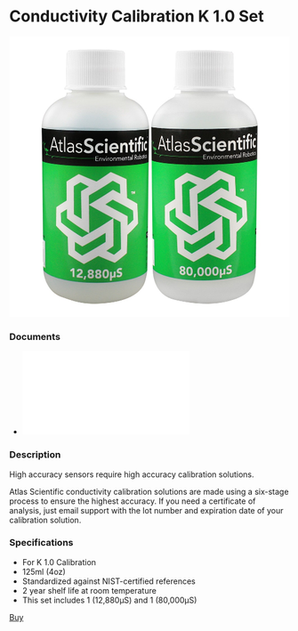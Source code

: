 # Conductivity Calibration K 1.0 Set

![](./Conductivity-Calibration-K-1.0.jpg)

### Documents
* ![Conductivity Calibration K 1.0 Set SDS](./Conductivity-k1.0-SDS.pdf)

### Description

High accuracy sensors require high accuracy calibration solutions.

Atlas Scientific conductivity calibration solutions are made using a six-stage process to ensure the highest accuracy. If you need a certificate of analysis, just email support with the lot number and expiration date of your calibration solution.

### Specifications

*  For K 1.0 Calibration 
*  125ml (4oz) 
*  Standardized against NIST-certified references 
*  2 year shelf life at room temperature 
*  This set includes 1 (12,880µS) and 1 (80,000µS)

[Buy](https://atlas-scientific.com/calibration-solutions/conductivity-calibration-k-1-0-set/)


